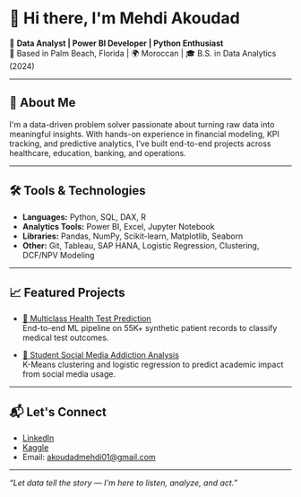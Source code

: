 # 👋 Hi there, I'm Mehdi Akoudad

🎯 **Data Analyst | Power BI Developer | Python Enthusiast**  
📍 Based in Palm Beach, Florida | 🌍 Moroccan | 🎓 B.S. in Data Analytics (2024)

---

## 🚀 About Me

I'm a data-driven problem solver passionate about turning raw data into meaningful insights. With hands-on experience in financial modeling, KPI tracking, and predictive analytics, I’ve built end-to-end projects across healthcare, education, banking, and operations.

---

## 🛠️ Tools & Technologies

- **Languages:** Python, SQL, DAX, R  
- **Analytics Tools:** Power BI, Excel, Jupyter Notebook  
- **Libraries:** Pandas, NumPy, Scikit-learn, Matplotlib, Seaborn  
- **Other:** Git, Tableau, SAP HANA, Logistic Regression, Clustering, DCF/NPV Modeling

---

## 📈 Featured Projects

- [🔬 Multiclass Health Test Prediction](https://www.kaggle.com/code/mehdiakoudadd/multiclass-health-prediction-model)  
  End-to-end ML pipeline on 55K+ synthetic patient records to classify medical test outcomes.

- [📱 Student Social Media Addiction Analysis](https://www.kaggle.com/code/mehdiakoudadd/social-media-clustering-prediction-2)  
  K-Means clustering and logistic regression to predict academic impact from social media usage.

---

## 📬 Let's Connect

- [LinkedIn](https://www.linkedin.com/in/mehdi-akoudadd/)  
- [Kaggle](https://www.kaggle.com/mehdiakoudad)  
- Email: akoudadmehdi01@gmail.com  

---

_“Let data tell the story — I'm here to listen, analyze, and act.”_
